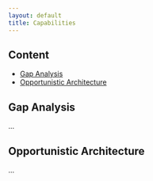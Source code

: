 ```yaml
---
layout: default
title: Capabilities
---
```


## Content

- [Gap Analysis](#gap-analysis) 
- [Opportunistic Architecture](#opportunistic-architecture) 

## Gap Analysis

...

## Opportunistic Architecture

...


